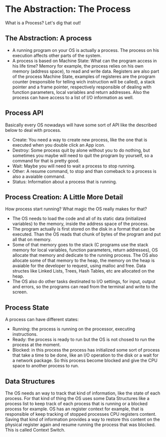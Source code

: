 # The Abstraction: The Process

What is a Process? Let's dig that out!

## The Abstraction: A process

- A running program on your OS is actually a process. The process
on his execution affects other parts of the system.
- A process is based on Machine State: What can the program access
in his life time? Memory for example, the process relies on his own
memory (address space), to read and write data. Registers are also
part of the process Machine State, examples of registeres are the program
counter (responsible for telling wich instruction will be called), a stack
pointer and a frame pointer, respectively responsible of dealing with function
parameters, local variables and return addresses. Also the process can have
access to a list of I/O information as well.

## Process API

Basically every OS nowadays will have some sort of API like
the described below to deal with process.

- Create: You need a way to create new process, like the one
that is executed when you double click an App icon.
- Destroy: Some process quit by alone without you to do nothing,
but sometimes you maybe will need to quit the program by yourself,
so a command for that is pretty good.
- Wait: Maybe you will need to wait a process to stop running.
- Other: A resume command, to stop and than comeback to a process is also
a avaiable command.
- Status: Information about a process that is running.

## Process Creation: A Little More Detail

How process start running? What magic the OS really makes for that?

- The OS needs to load the code and all of its static data (initialized variables)
to the memory, inside the address space of the process.
- The program actually is first stored on the disk in a format that can be executed.
Than the OS reads that chunk of bytes of the program and put all that on memory.
- Some of that memory goes to the stack (C programs use the stack memory for local
variables, function parameters, return addresses), OS allocate that memory and dedicate
to the running process. The OS also allocate some of that memory to the heap, the memory
on the heap is avaiable for the developer to request, using malloc and free. Data structes
like Linked Lists, Trees, Hash Tables, etc are allocated on the heap.
- The OS also do other tasks destinated to I/O settings, for input, output and errors,
so the programs can read from the terminal and write to the screen.

## Process State

A process can have different states:

- Running: the process is running on the processor, executing instructions.
- Ready: the process is ready to run but the OS is not chosed to run the process
at the moment.
- Blocked: in this process the process has initialized some sort of process that
take a time to be done, like an I/O operation to the disk or a wait for a network package.
So this process become blocked and give the CPU space to another process to run.

## Data Structures

The OS needs an way to track that kind of information, like the state of each process.
For that kind of thing the OS uses some Data Structures like a process list to keep track
of each process that is running or a blocked process for example.
OS has an register context for example, that is responsible of keep tracking of stopped
processes CPU registers content. Saving that kind of information provides a way to restore
this content on the physical register again and resume running the process that was blocked.
This is called Context Switch.



